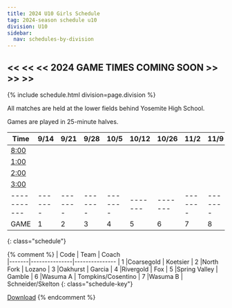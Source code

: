 ```yaml
---
title: 2024 U10 Girls Schedule
tag: 2024-season schedule u10
division: U10
sidebar:
  nav: schedules-by-division
---
```


## << << << 2024 GAME TIMES COMING SOON >> >> >>

{% include schedule.html division=page.division %}

All matches are held at the lower fields behind Yosemite High School.

Games are played in 25-minute halves.

| Time      | 9/14  | 9/21  | 9/28  | 10/5  | 10/12 | 10/26 | 11/2  | 11/9 | 11/16
|-----------|-------|-------|-------|-------|-------|-------|-------|-------|-------
| <u>8:00</u> |
| <u>1:00</u> |
| <u>2:00</u> |
| <u>3:00</u> |
|-----------|-------|-------|-------|-------|-------|-------|-------|-------|-------
| GAME      | 1     | 2     | 3     | 4     | 5     | 6     | 7     | 8     | 9
{: class="schedule"}


{% comment %}
| Code  | Team          | Coach                         
|-------|---------------|---------------
| 1     |Coarsegold     | Koetsier
| 2     |North Fork     | Lozano
| 3     |Oakhurst       | Garcia
| 4     |Rivergold      | Fox
| 5     |Spring Valley  | Gamble
| 6     |Wasuma A       | Tompkins/Cosentino
| 7     |Wasuma B       | Schneider/Skelton
{: class="schedule-key"}

[Download](/schedules/2024/MAYSL-2024-U10-girls.pdf)
{% endcomment %}
